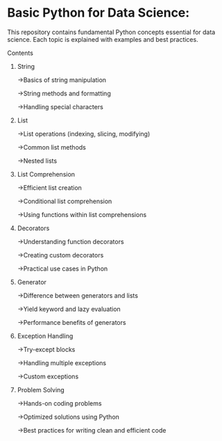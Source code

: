 # Basic Python for Data Science:
This repository contains fundamental Python concepts essential for data science. Each topic is explained with examples and best practices.

Contents

1. String

   ->Basics of string manipulation

   ->String methods and formatting

   ->Handling special characters

2. List

   ->List operations (indexing, slicing, modifying)

   ->Common list methods

   ->Nested lists

3. List Comprehension

   ->Efficient list creation

   ->Conditional list comprehension

   ->Using functions within list comprehensions

4. Decorators

   ->Understanding function decorators

   ->Creating custom decorators

   ->Practical use cases in Python

5. Generator

   ->Difference between generators and lists

   ->Yield keyword and lazy evaluation

   ->Performance benefits of generators

6. Exception Handling

   ->Try-except blocks

   ->Handling multiple exceptions

   ->Custom exceptions

7. Problem Solving

   ->Hands-on coding problems

   ->Optimized solutions using Python

   ->Best practices for writing clean and efficient code



